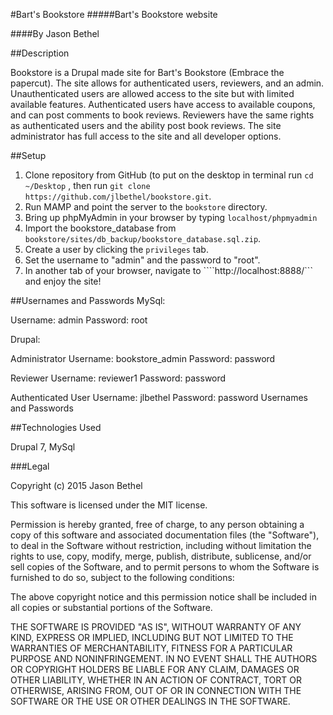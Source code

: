 #Bart's Bookstore
#####Bart's Bookstore website

####By Jason Bethel

##Description

Bookstore is a Drupal made site for Bart's Bookstore (Embrace the papercut).
The site allows for authenticated users, reviewers, and an admin.
Unauthenticated users are allowed access to the site but with limited available
features. Authenticated users have access to available coupons, and can post
comments to book reviews. Reviewers have the same rights as authenticated users
and the ability post book reviews. The site administrator has full access to
the site and all developer options.

##Setup

1. Clone repository from GitHub (to put on the desktop in terminal run ```cd ~/Desktop``` , then run ```git clone https://github.com/jlbethel/bookstore.git```.
2. Run MAMP and point the server to the ```bookstore``` directory.
3. Bring up phpMyAdmin in your browser by typing ```localhost/phpmyadmin```
4. Import the bookstore_database from ```bookstore/sites/db_backup/bookstore_database.sql.zip```.
5. Create a user by clicking the ```privileges``` tab.
6. Set the username to "admin" and the password to "root".
7. In another tab of your browser, navigate to ````http://localhost:8888/``` and enjoy the site!


##Usernames and Passwords
MySql:

Username: admin
Password: root

Drupal:

Administrator
Username: bookstore_admin
Password: password

Reviewer
Username: reviewer1
Password: password

Authenticated User
Username: jlbethel
Password: password
Usernames and Passwords


##Technologies Used

Drupal 7, MySql

###Legal

Copyright (c) 2015 Jason Bethel

This software is licensed under the MIT license.

Permission is hereby granted, free of charge, to any person obtaining a copy of this software and associated documentation files (the "Software"), to deal in the Software without restriction, including without limitation the rights to use, copy, modify, merge, publish, distribute, sublicense, and/or sell copies of the Software, and to permit persons to whom the Software is furnished to do so, subject to the following conditions:

The above copyright notice and this permission notice shall be included in all copies or substantial portions of the Software.

THE SOFTWARE IS PROVIDED "AS IS", WITHOUT WARRANTY OF ANY KIND, EXPRESS OR IMPLIED, INCLUDING BUT NOT LIMITED TO THE WARRANTIES OF MERCHANTABILITY, FITNESS FOR A PARTICULAR PURPOSE AND NONINFRINGEMENT. IN NO EVENT SHALL THE AUTHORS OR COPYRIGHT HOLDERS BE LIABLE FOR ANY CLAIM, DAMAGES OR OTHER LIABILITY, WHETHER IN AN ACTION OF CONTRACT, TORT OR OTHERWISE, ARISING FROM, OUT OF OR IN CONNECTION WITH THE SOFTWARE OR THE USE OR OTHER DEALINGS IN THE SOFTWARE.
